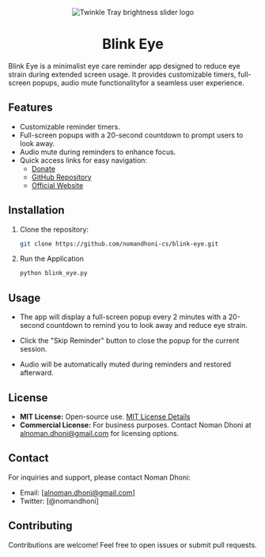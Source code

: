 <p align="center">
  <img src="https://raw.githubusercontent.com/nomandhoni-cs/blink-eye/master/logo.png" alt="Twinkle Tray brightness slider logo">
</p>
<h1 align="center">Blink Eye</h1>

Blink Eye is a minimalist eye care reminder app designed to reduce eye strain during extended screen usage. It provides customizable timers, full-screen popups, audio mute functionalityfor a seamless user experience.

## Features

- Customizable reminder timers.
- Full-screen popups with a 20-second countdown to prompt users to look away.
- Audio mute during reminders to enhance focus.
- Quick access links for easy navigation:
  - [Donate](https://www.buymeacoffee.com/nomandhoni)
  - [GitHub Repository](https://github.com/nomandhoni-cs/blink-eye)
  - [Official Website](https://blinkeye.vercel.app/)

## Installation

1. Clone the repository:

    ```bash
    git clone https://github.com/nomandhoni-cs/blink-eye.git

2. Run the Application

    ```bash
    python blink_eye.py

## Usage

- The app will display a full-screen popup every 2 minutes with a 20-second countdown to remind you to look away and reduce eye strain.

- Click the "Skip Reminder" button to close the popup for the current session.

- Audio will be automatically muted during reminders and restored afterward.

## License

- **MIT License:** Open-source use. [MIT License Details](./LICENSE.txt)
- **Commercial License:** For business purposes. Contact Noman Dhoni at alnoman.dhoni@gmail.com for licensing options.

## Contact

For inquiries and support, please contact Noman Dhoni:

- Email: [alnoman.dhoni@gmail.com]
- Twitter: [@nomandhoni]

## Contributing

Contributions are welcome! Feel free to open issues or submit pull requests.
